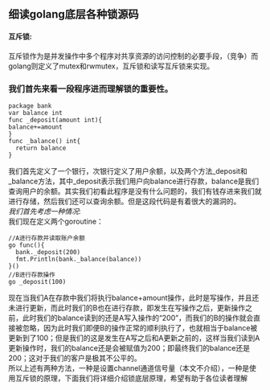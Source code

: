 ## 细读golang底层各种锁源码
#### **互斥锁**:    
互斥锁作为是并发操作中多个程序对共享资源的访问控制的必要手段，（竞争）而golang则定义了mutex和rwmutex，互斥锁和读写互斥锁来实现。     
### 我们首先来看一段程序进而理解锁的重要性。     
```
package bank
var balance int
func _deposit(amount int){
balance+=amount
}
func _balance() int{
  return balance
}
```
我们首先定义了一个银行，次银行定义了用户余额，以及两个方法_deposit和_balance方法，其中_deposit表示我们用户向balance进行存款，balance是我们查询用户的余额。其实我们初看此程序是没有什么问题的，我们有钱存进来我们就进行存储，然后我们还可以查询余额。但是这段代码是有着很大的漏洞的。    
*我们首先考虑一种情况*:     
我们现在定义两个goroutine：  
```
//A进行存款并读取账户余额
go func(){
  bank._deposit(200)
  fmt.Println(bank._balance(balance))
}()
//B进行存款操作
go _deposit(100)
```


现在当我们A在存款中我们将执行balance+amount操作，此时是写操作，并且还未进行更新，而此时我们的B也在进行存款，即发生在写操作之后，更新操作之前，此时我们的balance读到的还是A写入操作的“200”，而我们的B的操作就会直接被忽略，因为此时我们即便B的操作正常的顺利执行了，也就相当于balance被更新到了100；但是我们的这是发生在A写之后和A更新之前的，这样当我们读到A更新操作时，我们的balance还是会被赋值为200；即最终我们的balance还是200；这对于我们的客户是极其不公平的。         
所以上述有两种方法，一种是设置channel通道信号量（本文不介绍），一种是使用互斥锁的原理，下面我们将详细介绍锁底层原理，希望有助于各位读者理解